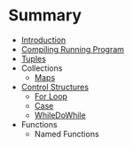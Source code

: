 # Summary

* [Introduction](README.md)
* [Compiling  Running  Program](compiling-running-program.md)
* [Tuples](tuples.md)
* Collections
  * [Maps](maps.md)
* [Control Structures](control-structures.md)
  * [For Loop](for-loop.md)
  * [Case](case.md)
  * [WhileDoWhile](whiledowhile.md)
* Functions
  * Named Functions

